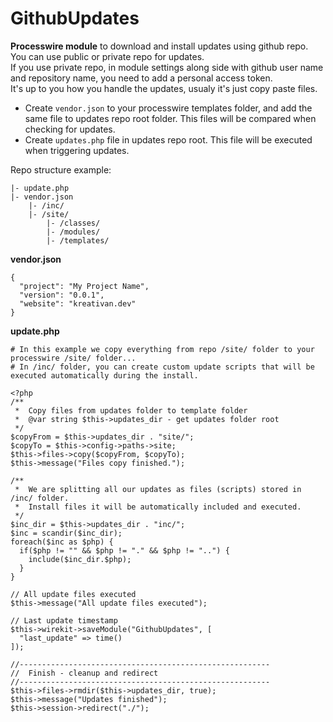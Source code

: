 # GithubUpdates

**Processwire module** to download and install updates using github repo.   
You can use public or private repo for updates.    
If you use private repo, in module settings along side with github user name and repository name, you need to add a personal access token.    
It's up to you how you handle the updates, usualy it's just copy paste files.

* Create `vendor.json` to your processwire templates folder, and add the same file to updates repo root folder. This files will be compared when checking for updates.
* Create `updates.php` file in updates repo root. This file will be executed when triggering updates.


Repo structure example:
```
|- update.php
|- vendor.json
	|- /inc/
	|- /site/
		|- /classes/
		|- /modules/
		|- /templates/
```

**vendor.json**
```
{
  "project": "My Project Name",
  "version": "0.0.1",
  "website": "kreativan.dev"
}
```

**update.php**
```
# In this example we copy everything from repo /site/ folder to your processwire /site/ folder... 
# In /inc/ folder, you can create custom update scripts that will be executed automatically during the install.    

<?php
/**
 *  Copy files from updates folder to template folder
 *  @var string $this->updates_dir - get updates folder root
 */
$copyFrom = $this->updates_dir . "site/";
$copyTo = $this->config->paths->site;
$this->files->copy($copyFrom, $copyTo);
$this->message("Files copy finished.");

/**
 *  We are splitting all our updates as files (scripts) stored in /inc/ folder.
 *  Install files it will be automatically included and executed.
 */
$inc_dir = $this->updates_dir . "inc/";
$inc = scandir($inc_dir);
foreach($inc as $php) {
  if($php != "" && $php != "." && $php != "..") {
    include($inc_dir.$php);
  }
}

// All update files executed
$this->message("All update files executed");

// Last update timestamp
$this->wirekit->saveModule("GithubUpdates", [
  "last_update" => time()
]);

//--------------------------------------------------------
//  Finish - cleanup and redirect
//--------------------------------------------------------
$this->files->rmdir($this->updates_dir, true);
$this->message("Updates finished");
$this->session->redirect("./");
```
